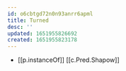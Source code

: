 ```yaml
---
id: o6cbtgd72n0n93anrr6apml
title: Turned
desc: ''
updated: 1651955826692
created: 1651955823178
---
```


- [[p.instanceOf]] [[c.Pred.Shapow]]

